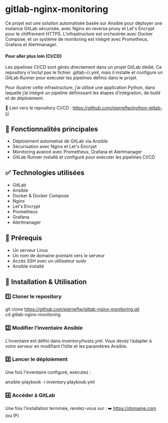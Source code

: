 # gitlab-nginx-monitoring

Ce projet est une solution automatisée basée sur Ansible pour déployer une instance GitLab sécurisée, avec Nginx en reverse proxy et Let's Encrypt pour le chiffrement HTTPS. L’infrastructure est orchestrée avec Docker Compose, et un système de monitoring est intégré avec Prometheus, Grafana et Alertmanager.

#### Pour aller plus loin (CI/CD)
Les pipelines CI/CD sont gérés directement dans un projet GitLab dédié.
Ce repository n'inclut pas le fichier .gitlab-ci.yml, mais il installe et configure un GitLab Runner pour exécuter les pipelines définis dans le projet.

Pour illustrer cette infrastructure, j’ai utilisé une application Python, dans laquelle j’ai intégré un pipeline définissant les étapes d’intégration, de build et de déploiement.

🔗 Lien vers le repository CI/CD : https://github.com/pierreflw/python-gitlab-ci

## 📌 Fonctionnalités principales
* Déploiement automatisé de GitLab via Ansible  
* Sécurisation avec Nginx et Let's Encrypt  
* Monitoring avancé avec Prometheus, Grafana et Alertmanager  
* GitLab Runner installé et configuré pour exécuter les pipelines CI/CD


## ✅ Technologies utilisées

* GitLab  
* Ansible  
* Docker & Docker Compose  
* Nginx  
* Let's Encrypt  
* Prometheus  
* Grafana  
* Alertmanager  


## 🔧 Prérequis

* Un serveur Linux  
* Un nom de domaine pointant vers le serveur   
* Accès SSH avec un utilisateur sudo   
* Ansible installé  


## 🚀 Installation & Utilisation

### 1️⃣ Cloner le repository

git clone https://github.com/pierreflw/gitlab-nginx-monitoring.git  
cd gitlab-nginx-monitoring

### 2️⃣ Modifier l’inventaire Ansible
L'inventaire est défini dans inventory/hosts.yml. Vous devez l’adapter à votre serveur en modifiant l’hôte et les paramètres Ansible.

### 3️⃣ Lancer le déploiement
Une fois l’inventaire configuré, exécutez :

ansible-playbook -i inventory playbook.yml

### 4️⃣ Accéder à GitLab
Une fois l’installation terminée, rendez-vous sur :
➡️ https://domaine.com (ou IP)
